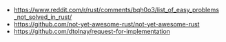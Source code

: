 - https://www.reddit.com/r/rust/comments/bqh0o3/list_of_easy_problems_not_solved_in_rust/
- https://github.com/not-yet-awesome-rust/not-yet-awesome-rust
- https://github.com/dtolnay/request-for-implementation
